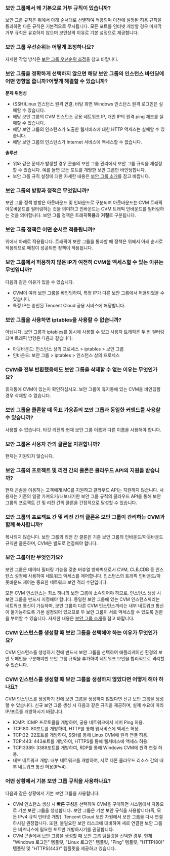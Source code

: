 
### 보안 그룹에서 왜 기본으로 거부 규칙이 있습니까?

보안 그룹 규칙은 위에서 아래 순서대로 선별하여 적용되며 이전에 설정된 허용 규칙을 통과하면 다른 규칙은 기본적으로 무시됩니다. 모든 포트를 인터넷 개방할 경우 마지막 거부 규칙은 유효하지 않으며 보안상의 이유로 기본 설정으로 제공합니다.

### 보안 그룹 우선순위는 어떻게 조정하나요?

자세한 작업 방식은 [보안 그룹 우선순위 조정](https://intl.cloud.tencent.com/document/product/213/35375)을 참고 바랍니다.

### 보안 그룹을 정확하게 선택하지 않으면 해당 보안 그룹의 인스턴스 바인딩에 어떤 영향을 줍니까?어떻게 해결할 수 있습니까?

**문제 위험성**

- (SSH)Linux 인스턴스 원격 연결, 바탕 화면 Windows 인스턴스 원격 로그인은 실패할 수 있습니다.
- 해당 보안 그룹의 CVM 인스턴스 공용 네트워크 IP, 개인 IP의 원격 ping 체크를 실패할 수 있습니다.
- 해당 보안 그룹의 인스턴스가 노출한 웹서비스에 대한 HTTP 액세스는 실패할 수 있습니다.
- 해당 보안 그룹의 인스턴스가 Internet 서비스에 액세스할 수 없습니다.

**솔루션**

- 위와 같은 문제가 발생할 경우 콘솔의 보안 그룹 관리에서 보안 그룹 규칙을 재설정할 수 있습니다. 예를 들면 모든 포트를 개방한 보안 그룹만 바인딩합니다.
- 보안 그룹 규칙 설정에 대한 자세한 내용은 [보안 그룹 소개](https://intl.cloud.tencent.com/document/product/213/12452)를 참고 바랍니다.

### 보안 그룹의 방향과 정책은 무엇입니까?

보안 그룹 정책 방향은 아웃바운드 및 인바운드로 구분되며 아웃바운드는 CVM 트래픽 아웃바운드를 필터링하는 것을 의미하고 인바운드는 CVM 트래픽 인바운드를 필터링하는 것을 의미합니다.
보안 그룹 정책은 트래픽**허용**과 **거절**로 구분됩니다.

### 보안 그룹 정책은 어떤 순서로 적용됩니까?

위에서 아래로 적용됩니다. 트래픽이 보안 그룹을 통과할 때 정책은 위에서 아래 순서로 적용되므로 매칭이 성공되면 정책이 적용됩니다.

### 보안 그룹에서 허용하지 않은 IP가 여전히 CVM을 액세스할 수 있는 이유는 무엇입니까?

다음과 같은 이유가 있을 수 있습니다.
- CVM이 여러 보안 그룹을 바인딩하여, 특정 IP가 다른 보안 그룹에서 허용되었을 수 있습니다.
- 특정 IP는 승인된 Tencent Cloud 공용 서비스에 해당합니다.

### 보안 그룹을 사용하면 iptables을 사용할 수 없습니까?

아닙니다. 보안 그룹과 iptables를 동시에 사용할 수 있고 사용자 트래픽은 두 번 필터링되며 트래픽 방향은 다음과 같습니다:
- 아웃바운드: 인스턴스 상의 프로세스 > iptables > 보안 그룹
- 인바운드: 보안 그룹 > iptables > 인스턴스 상의 프로세스

### CVM을 전부 반환했음에도 보안 그룹을 삭제할 수 없는 이유는 무엇인가요?

휴지통에 CVM이 있는지 확인하십시오. 보안 그룹이 휴지통에 있는 CVM을 바인딩할 경우 삭제할 수 없습니다.

### 보안 그룹을 클론할 때 목표 가용존의 보안 그룹과 동일한 커맨드를 사용할 수 있습니까?

사용할 수 없습니다. 타깃 리전의 현재 보안 그룹 이름과 다른 이름을 사용해야 합니다.

### 보안 그룹은 사용자 간의 클론을 지원합니까?

현재는 지원되지 않습니다.

### 보안 그룹의 프로젝트 및 리전 간의 클론은 클라우드 API의 지원을 받습니까?

현재 콘솔을 이용하는 고객에게 MC를 지원하고 클라우드 API는 지원하지 않습니다. 사용자는 기존의 일괄 가져오기/내보내기한 보안 그룹 규칙의 클라우드 API를 통해 보안 그룹의 프로젝트 간 및 리전 간의 클론을 간접적으로 달성할 수 있습니다.

### 보안 그룹의 프로젝트 간 및 리전 간의 클론은 보안 그룹이 관리하는 CVM과 함께 복사합니까?

복사되지 않습니다. 보안 그룹의 리전 간 클론은 기존 보안 그룹의 인바운드/아웃바운드 규칙만 클론하며, CVM은 별도로 연결해야 합니다.

### 보안 그룹이란 무엇인가요?
보안 그룹은 데이터 필터링 기능을 갖춘 버츄얼 방화벽으로서 CVM, CLB,CDB 등 인스턴스 설정에 사용하여 네트워크 액세스를 제어합니다. 인스턴스의 트래픽 인바운드/아웃바운드 제어는 중요한 네트워크 보안 격리 수단입니다.

모든 CVM 인스턴스는 최소 하나의 보안 그룹에 소속되어야 하므로, 인스턴스 생성 시 보안 그룹을 반드시 지정해야 합니다. 동일한 보안 그룹에 있는 CVM 인스턴스끼리는 네트워크 통신이 가능하며, 보안 그룹이 다른 CVM 인스턴스끼리는 내부 네트워크 통신이 불가능하도록 기본 설정되어 있으므로 두 보안 그룹이 서로 액세스할 수 있도록 권한을 부여할 수 있습니다. 자세한 내용은 [보안 그룹 소개](https://intl.cloud.tencent.com/document/product/213/12452)를 참고 바랍니다.

### CVM 인스턴스를 생성할 때 보안 그룹을 선택해야 하는 이유가 무엇인가요?
CVM 인스턴스를 생성하기 전에 반드시 보안 그룹을 선택하여 애플리케이션 환경의 보안 도메인을 구분해야만 보안 그룹 규칙을 추가하여 네트워크 보안을 합리적으로 격리할 수 있습니다.

### CVM 인스턴스를 생성할 때 보안 그룹을 생성하지 않았다면 어떻게 해야 하나요?
CVM 인스턴스를 생성하기 전에 보안 그룹을 생성하지 않았다면 신규 보안 그룹을 생성할 수 있습니다.
신규 보안 그룹 생성 시 다음과 같은 규칙을 제공하며, 실제 수요에 따라 IP/포트를 개방하시기 바랍니다.
- ICMP: ICMP 프로토콜을 개방하여, 공용 네트워크에서 서버 Ping 허용.
- TCP:80: 80포트를 개방하여, HTTP를 통해 웹서비스에 액세스 허용.
- TCP:22: 22포트를 개방하여, SSH를 통해 Linux CVM에 원격 연결 허용.
- TCP:443: 443포트를 개방하여, HTTPS를 통해 웹서비스에 액세스 허용.
- TCP:3389: 3389포트를 개방하여, RDP를 통해 Windows CVM에 원격 연결 허용.
- 내부 네트워크 개방: 내부 네트워크를 개방하여, 서로 다른 클라우드 리소스 간의 내부 네트워크 통신 허용(IPv4).


### 어떤 상황에서 기본 보안 그룹 규칙을 사용하나요?
다음과 같은 상황에서 기본 보안 그룹을 사용합니다.
- CVM 인스턴스 생성 시 **빠른 구성**을 선택하여 CVM을 구매하면 시스템에서 자동으로 기본 보안 그룹을 생성합니다. 보안 그룹은 기본 보안 규칙을 사용합니다(즉, 모든 IPv4 규칙 인터넷 개방).
Tencent Cloud 보안 차원에서 보안 그룹을 다시 연결하시길 권장합니다. 또한, 불필요한 보안 리스크에 대비하여 새로 연결한 보안 그룹은 비즈니스에 필요한 포트만 개방하시기를 권장합니다.
- CVM 콘솔에서 보안 그룹을 생성할 때 보안 그룹 템플릿을 선택한 경우. 현재 "Windows 로그인" 템플릿, "Linux 로그인" 템플릿, "Ping" 템플릿, "HTTP(80)" 템플릿 및 "HTTPS(443)" 템플릿을 제공하고 있습니다.

